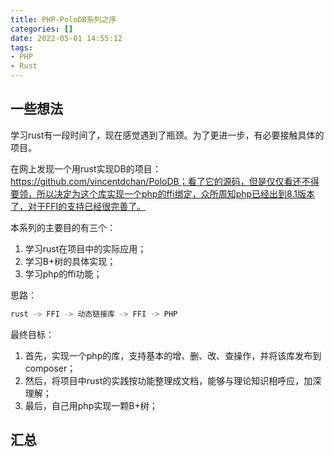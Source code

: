 ```yaml
---
title: PHP-PoloDB系列之序
categories: []
date: 2022-05-01 14:55:12
tags: 
- PHP
- Rust
---
```


## 一些想法
学习rust有一段时间了，现在感觉遇到了瓶颈。为了更进一步，有必要接触具体的项目。

在网上发现一个用rust实现DB的项目：https://github.com/vincentdchan/PoloDB；看了它的源码，但是仅仅看还不得要领，所以决定为这个库实现一个php的ffi绑定，众所周知php已经出到8.1版本了，对于FFI的支持已经很完善了。

<!-- more -->

本系列的主要目的有三个：
1. 学习rust在项目中的实际应用；
2. 学习B+树的具体实现；
3. 学习php的ffi功能；

思路：
```bash
rust -> FFI -> 动态链接库 -> FFI -> PHP
```


最终目标：
1. 首先，实现一个php的库，支持基本的增、删、改、查操作，并将该库发布到composer；
2. 然后，将项目中rust的实践按功能整理成文档，能够与理论知识相呼应，加深理解；
3. 最后，自己用php实现一颗B+树；


## 汇总
